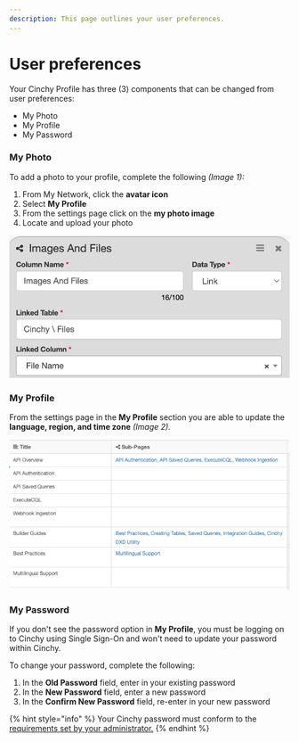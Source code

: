 ```yaml
---
description: This page outlines your user preferences.
---
```


# User preferences

Your Cinchy Profile has three (3) components that can be changed from user preferences:

- ​My Photo​
- ​My Profile​
- ​My Password​

### My Photo <a href="#my-photo" id="my-photo"></a>

To add a photo to your profile, complete the following _(Image 1):_

1. From My Network, click the **avatar icon**
2. Select **My Profile**
3. From the settings page click on the **my photo image**
4. Locate and upload your photo

![Image 1: Uploading your photo](<../../../.gitbook/assets/image (63).png>)

### My Profile <a href="#my-profile" id="my-profile"></a>

From the settings page in the **My Profile** section you are able to update the **language, region, and time zone** _(Image 2)._

![Image 2: My Profile](<../../../.gitbook/assets/image (595).png>)

### My Password <a href="#my-password" id="my-password"></a>

If you don't see the password option in **My Profile**, you must be logging on to Cinchy using Single Sign-On and won't need to update your password within Cinchy.​

To change your password, complete the following:

1. In the **Old Password** field, enter in your existing password
2. In the **New Password** field, enter a new password
3. In the **Confirm New Password** field, re-enter in your new password

{% hint style="info" %}
Your Cinchy password must conform to the [requirements set by your administrator.](../../additional-guides/system-properties.md#minimum-password-length)
{% endhint %}
